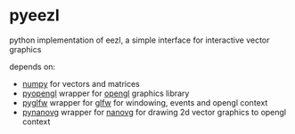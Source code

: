 pyeezl
======

python implementation of eezl, a simple interface for interactive vector graphics

depends on:
* [numpy](http://www.numpy.org/) for vectors and matrices
* [pyopengl](http://pyopengl.sourceforge.net/) wrapper for [opengl](https://www.opengl.org/) graphics library
* [pyglfw](https://bitbucket.org/pyglfw/pyglfw) wrapper for [glfw](http://www.glfw.org/) for windowing, events and opengl context
* [pynanovg](https://github.com/philetus/pynanovg) wrapper for [nanovg](https://github.com/memononen/nanovg) for drawing 2d vector graphics to opengl context